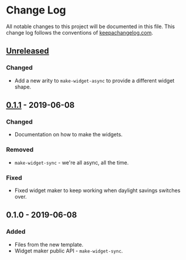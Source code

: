 # Change Log
All notable changes to this project will be documented in this file. This change log follows the conventions of [keepachangelog.com](http://keepachangelog.com/).

## [Unreleased]
### Changed
- Add a new arity to `make-widget-async` to provide a different widget shape.

## [0.1.1] - 2019-06-08
### Changed
- Documentation on how to make the widgets.

### Removed
- `make-widget-sync` - we're all async, all the time.

### Fixed
- Fixed widget maker to keep working when daylight savings switches over.

## 0.1.0 - 2019-06-08
### Added
- Files from the new template.
- Widget maker public API - `make-widget-sync`.

[Unreleased]: https://github.com/your-name/e47/compare/0.1.1...HEAD
[0.1.1]: https://github.com/your-name/e47/compare/0.1.0...0.1.1
